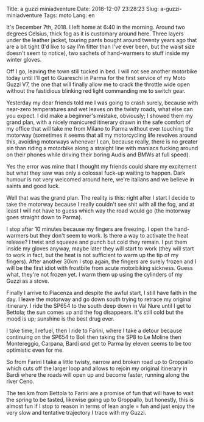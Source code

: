 Title: a guzzi miniadventure
Date: 2018-12-07 23:28:23
Slug: a-guzzi-miniadventure
Tags: moto
Lang: en

It's December 7th, 2018. I left home at 6:40 in the morning. Around two degrees Celsius, thick fog as it is customary around here. Three layers under the leather jacket, touring pants bought around twenty years ago that are a bit tight (I'd like to say I'm fitter than I've ever been, but the waist size doesn't seem to notice), two sachets of hand-warmers to stuff inside my winter gloves.

Off I go, leaving the town still tucked in bed. I will not see another motorbike today until I'll get to Guareschi in Parma for the first service of my Moto Guzzi V7, the one that will finally allow me to crack the throttle wide open without the fastidious blinking red light commanding me to switch gear.

Yesterday my dear friends told me I was going to crash surely, because with near-zero temperatures and wet leaves on the twisty roads, what else can you expect. I did make a beginner's mistake, obviously; I showed them my grand plan, with a nicely manicured itinerary drawn in the safe comfort of my office that will take me from Milano to Parma without ever touching the motorway (sometimes it seems that all my motorcycling life revolves around this, avoiding motorways whenever I can, because really, there is no greater sin than riding a motorbike along a straight line with maniacs fucking around on their phones while driving their boring Audis and BMWs at full speed).

<!-- PELICAN_END_SUMMARY -->

Yes the error was mine that I thought my friends could share my excitement but what they saw was only a colossal fuck-up waiting to happen. Dark humour is not very welcomed around here, we're italians and we believe in saints and good luck.

Well that was the grand plan. The reality is this: right after I start I decide to take the motorway because I really couldn't see shit with all the fog, and at least I will not have to guess which way the road would go (the motorway goes straight down to Parma).

I stop after 10 minutes because my fingers are freezing. I open the hand-warmers but they don't seem to work. Is there a way to activate the heat release? I twist and squeeze and punch but cold they remain. I put them inside my gloves anyway, maybe later they will start to work (they will start to work in fact, but the heat is not sufficient to warm up the tip of my fingers). After another 30km I stop again, the fingers are surely frozen and I will be the first idiot with frostbite from acute motorbiking sickness. Guess what, they're not frozen yet. I warm them up using the cylinders of my Guzzi as a stove.

Finally I arrive to Piacenza and despite the awful start, I still have faith in the day. I leave the motorway and go down south trying to retrace my original itinerary. I ride the SP654 to the south deep down in Val Nure until I get to Bettola; the sun comes up and the fog disappears. It's still cold but the mood is up; sunshine is the best drug ever.

I take time, I refuel, then I ride to Farini, where I take a detour because continuing on the SP654 to Boli then taking the SP8 to Le Moline then Montereggio, Carpana, Bardi _and_ get to Parma by eleven seems to be too optimistic even for me.

So from Farini I take a little twisty, narrow and broken road up to Groppallo  which cuts off the larger loop and allows to rejoin my original itinerary in Bardi where the roads will open up and become faster, running along the river Ceno.

The ten km from Bettola to Farini are a promise of fun that will have to wait the spring to be tasted, likewise going up to Groppallo, but honestly, this is almost fun if I stop to reason in terms of lean angle = fun and just enjoy the very slow and tentative trajectory I trace with my Guzzi.





